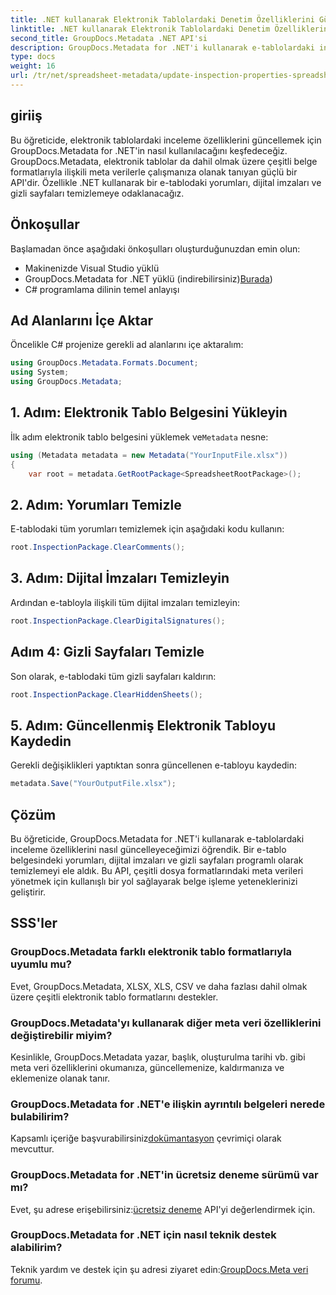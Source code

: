 ```yaml
---
title: .NET kullanarak Elektronik Tablolardaki Denetim Özelliklerini Güncelleme
linktitle: .NET kullanarak Elektronik Tablolardaki Denetim Özelliklerini Güncelleme
second_title: GroupDocs.Metadata .NET API'si
description: GroupDocs.Metadata for .NET'i kullanarak e-tablolardaki inceleme özelliklerini nasıl güncelleyeceğinizi öğrenin. Yorumları, imzaları ve gizli sayfaları kolaylıkla yönetin.
type: docs
weight: 16
url: /tr/net/spreadsheet-metadata/update-inspection-properties-spreadsheets/
---
```

## giriiş
Bu öğreticide, elektronik tablolardaki inceleme özelliklerini güncellemek için GroupDocs.Metadata for .NET'in nasıl kullanılacağını keşfedeceğiz. GroupDocs.Metadata, elektronik tablolar da dahil olmak üzere çeşitli belge formatlarıyla ilişkili meta verilerle çalışmanıza olanak tanıyan güçlü bir API'dir. Özellikle .NET kullanarak bir e-tablodaki yorumları, dijital imzaları ve gizli sayfaları temizlemeye odaklanacağız.
## Önkoşullar
Başlamadan önce aşağıdaki önkoşulları oluşturduğunuzdan emin olun:
- Makinenizde Visual Studio yüklü
-  GroupDocs.Metadata for .NET yüklü (indirebilirsiniz)[Burada](https://releases.groupdocs.com/metadata/net/))
- C# programlama dilinin temel anlayışı

## Ad Alanlarını İçe Aktar
Öncelikle C# projenize gerekli ad alanlarını içe aktaralım:
```csharp
using GroupDocs.Metadata.Formats.Document;
using System;
using GroupDocs.Metadata;
```
## 1. Adım: Elektronik Tablo Belgesini Yükleyin
 İlk adım elektronik tablo belgesini yüklemek ve`Metadata` nesne:
```csharp
using (Metadata metadata = new Metadata("YourInputFile.xlsx"))
{
    var root = metadata.GetRootPackage<SpreadsheetRootPackage>();
```
## 2. Adım: Yorumları Temizle
E-tablodaki tüm yorumları temizlemek için aşağıdaki kodu kullanın:
```csharp
root.InspectionPackage.ClearComments();
```
## 3. Adım: Dijital İmzaları Temizleyin
Ardından e-tabloyla ilişkili tüm dijital imzaları temizleyin:
```csharp
root.InspectionPackage.ClearDigitalSignatures();
```
## Adım 4: Gizli Sayfaları Temizle
Son olarak, e-tablodaki tüm gizli sayfaları kaldırın:
```csharp
root.InspectionPackage.ClearHiddenSheets();
```
## 5. Adım: Güncellenmiş Elektronik Tabloyu Kaydedin
Gerekli değişiklikleri yaptıktan sonra güncellenen e-tabloyu kaydedin:
```csharp
metadata.Save("YourOutputFile.xlsx");
```

## Çözüm
Bu öğreticide, GroupDocs.Metadata for .NET'i kullanarak e-tablolardaki inceleme özelliklerini nasıl güncelleyeceğimizi öğrendik. Bir e-tablo belgesindeki yorumları, dijital imzaları ve gizli sayfaları programlı olarak temizlemeyi ele aldık. Bu API, çeşitli dosya formatlarındaki meta verileri yönetmek için kullanışlı bir yol sağlayarak belge işleme yeteneklerinizi geliştirir.

## SSS'ler
### GroupDocs.Metadata farklı elektronik tablo formatlarıyla uyumlu mu?
Evet, GroupDocs.Metadata, XLSX, XLS, CSV ve daha fazlası dahil olmak üzere çeşitli elektronik tablo formatlarını destekler.
### GroupDocs.Metadata'yı kullanarak diğer meta veri özelliklerini değiştirebilir miyim?
Kesinlikle, GroupDocs.Metadata yazar, başlık, oluşturulma tarihi vb. gibi meta veri özelliklerini okumanıza, güncellemenize, kaldırmanıza ve eklemenize olanak tanır.
### GroupDocs.Metadata for .NET'e ilişkin ayrıntılı belgeleri nerede bulabilirim?
 Kapsamlı içeriğe başvurabilirsiniz[dokümantasyon](https://reference.groupdocs.com/metadata/net/) çevrimiçi olarak mevcuttur.
### GroupDocs.Metadata for .NET'in ücretsiz deneme sürümü var mı?
 Evet, şu adrese erişebilirsiniz:[ücretsiz deneme](https://releases.groupdocs.com/) API'yi değerlendirmek için.
### GroupDocs.Metadata for .NET için nasıl teknik destek alabilirim?
 Teknik yardım ve destek için şu adresi ziyaret edin:[GroupDocs.Meta veri forumu](https://forum.groupdocs.com/c/metadata/14).
